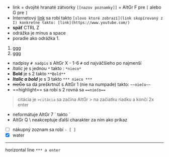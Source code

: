 - link = dvojité hranaté zátvorky `[[nazov poznamky]]`  = AltGr F pre `[` alebo G pre `]` 
- Internetový [link](https://www.youtube.com/) sa robí takto `[slovo ktoré zobrazí](link skopírovaný z I) konkretne takto: [link](https://www.youtube.com/)` 
- **späť** CTRL Z 
-  odrážka je mínus a space 
-  poradie ako odrážka 1. 
1. ggg
2. ggg
- nadpisy `# nadpis` s AltGr X - 1-6  `#`  od najväčšieho po najmenší
- *Italic* je s jednou `*` takto : `*nieco*` 
- **Bold** je s 2 takto `**Bold**` 
- ***Italic a bold*** je s 3 takto `*** nieco ***` 
- ~~nieČo~~  sa dá preškrtnúť s AltGr 1 (nie na numpade) takto: `~~niečo~~` 
- ==highlight== sa robí s 2 rovná sa `==niečo==` 
> citácia je  `>citácia` sa začína AltGr > na začiatku riadku a končí 2x enter

- neformátuje AltGr  7 \`  takto \`
- AltGr Q \\ neakceptuje ďalší charakter za ním ako príkaz
- [ ] nákupný zoznam sa robí `- [ ] ` 
- [x] water 
***
horizontal line `*** a enter`  